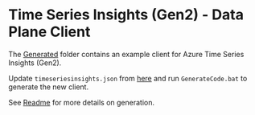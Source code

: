# Time Series Insights (Gen2) - Data Plane Client

The [Generated](Generated/) folder contains an example client for Azure Time Series Insights (Gen2).

Update `timeseriesinsights.json` from [here](https://github.com/Azure/azure-rest-api-specs/tree/master/specification/timeseriesinsights/data-plane/Microsoft.TimeSeriesInsights/stable/2020-07-31/timeseriesinsights.json) and run `GenerateCode.bat` to generate the new client.

See [Readme](azure-rest-api-specs/specification/timeseriesinsights/data-plane/readme.md) for more details on generation.
